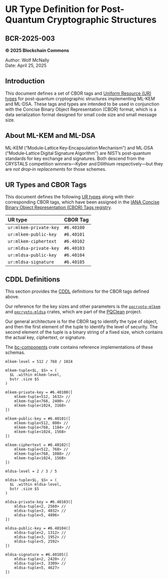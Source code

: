 # UR Type Definition for Post-Quantum Cryptographic Structures

## BCR-2025-003

**© 2025 Blockchain Commons**

Author: Wolf McNally\
Date: April 25, 2025

## Introduction

This document defines a set of CBOR tags and [Uniform Resource (UR) types](./bcr-2020-005-ur.md) for post-quantum cryptographic structures implementing ML-KEM and ML-DSA. These tags and types are intended to be used in conjunction with the Concise Binary Object Representation (CBOR) format, which is a data serialization format designed for small code size and small message size.

## About ML-KEM and ML-DSA

ML‑KEM (“Module‑Lattice Key‑Encapsulation Mechanism”) and ML‑DSA (“Module‑Lattice Digital Signature Algorithm”) are NIST’s post‑quantum standards for key exchange and signatures. Both descend from the CRYSTALS competition winners—Kyber and Dilithium respectively—but they are *not drop‑in replacements* for those schemes.

## UR Types and CBOR Tags

This document defines the following [UR types](./bcr-2020-006-urtypes.md) along with their corresponding CBOR tags, which have been assigned in the [IANA Concise Binary Object Representation (CBOR) Tags registry](https://www.iana.org/assignments/cbor-tags/cbor-tags.xhtml).

| UR type                | CBOR Tag   |
| :--------------------- | :--------- |
| `ur:mlkem-private-key` | `#6.40100` |
| `ur:mlkem-public-key`  | `#6.40101` |
| `ur:mlkem-ciphertext`  | `#6.40102` |
| `ur:mldsa-private-key` | `#6.40103` |
| `ur:mldsa-public-key`  | `#6.40104` |
| `ur:mldsa-signature`   | `#6.40105` |

## CDDL Definitions

This section provides the [CDDL](https://datatracker.ietf.org/doc/html/rfc8610) definitions for the CBOR tags defined above.

Our reference for the key sizes and other parameters is the [`pqcrypto-mlkem`](https://crates.io/crates/pqcrypto-mlkem) and [`pqcrypto-mldsa`](https://crates.io/crates/pqcrypto-mldsa) crates, which are part of the [PQClean](https://github.com/pqclean/pqclean/) project.

Our general architecture is for the CBOR tag to identify the type of object, and then the first element of the tuple to identify the level of security. The second element of the tuple is a binary string of a fixed size, which contains the actual key, ciphertext, or signature.

The [bc-components](https://crates.io/crates/bc-components) crate contains reference implementations of these schemas.

```cddl
mlkem-level = 512 / 768 / 1024

mlkem-tuple<$L, $S> = (
  $L .within mlkem-level,
  bstr .size $S
)

mlkem-private-key = #6.40100([
    mlkem-tuple<512, 1632> //
    mlkem-tuple<768, 2400> //
    mlkem-tuple<1024, 3168>
])

mlkem-public-key = #6.40101([
    mlkem-tuple<512, 800> //
    mlkem-tuple<768, 1184> //
    mlkem-tuple<1024, 1568>
])

mlkem-ciphertext = #6.40102([
    mlkem-tuple<512, 768> //
    mlkem-tuple<768, 1088> //
    mlkem-tuple<1024, 1568>
])

mldsa-level = 2 / 3 / 5

mldsa-tuple<$L, $S> = (
  $L .within mldsa-level,
  bstr .size $S
)

mldsa-private-key = #6.40103([
    mldsa-tuple<2, 2560> //
    mldsa-tuple<3, 4032> //
    mldsa-tuple<5, 4896>
])

mldsa-public-key = #6.40104([
    mldsa-tuple<2, 1312> //
    mldsa-tuple<3, 1952> //
    mldsa-tuple<5, 2592>
])

mldsa-signature = #6.40105([
    mldsa-tuple<2, 2420> //
    mldsa-tuple<3, 3309> //
    mldsa-tuple<5, 4627>
])
```
